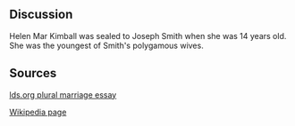## Discussion

Helen Mar Kimball was sealed to Joseph Smith when she was 14 years old.  She was the youngest of Smith's polygamous wives.


## Sources

[lds.org plural marriage essay](https://www.lds.org/topics/plural-marriage-in-kirtland-and-nauvoo)

[Wikipedia page](https://en.wikipedia.org/wiki/Helen_Mar_Kimball)